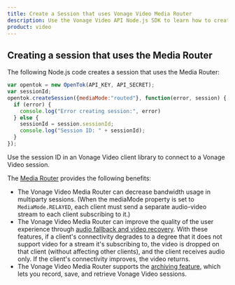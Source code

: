 ```yaml
---
title: Create a Session that uses Vonage Video Media Router
description: Use the Vonage Video API Node.js SDK to learn how to create a session. Sessions allow participants to use audio, video, and messaging functionality in your application.
product: video
---
```


## Creating a session that uses the Media Router

The following Node.js code creates a session that uses the Media Router:

```js
var opentok = new OpenTok(API_KEY, API_SECRET);
var sessionId;
opentok.createSession({mediaMode:"routed"}, function(error, session) {
  if (error) {
    console.log("Error creating session:", error)
  } else {
    sessionId = session.sessionId;
    console.log("Session ID: " + sessionId);
  }
});
```

Use the session ID in an Vonage Video client library to connect to a Vonage Video session.

<!-- OPT-TODO: You will also need to generate a token for each user connecting to the Vonage Video session. See [Connection Token Creation](/developer/guides/create-token/node/) for information on the `generateToken()` method. -->

The [Media Router](https://www.vonage.com/communications-apis/video/features) provides the following benefits:

* The Vonage Video Media Router can decrease bandwidth usage in multiparty sessions. (When the mediaMode property is set to `MediaMode.RELAYED`, each client must send a separate audio-video stream to each client subscribing to it.)
* The Vonage Video Media Router can improve the quality of the user experience through [audio fallback and video recovery](https://www.vonage.com/communications-apis/video/features). With these features, if a client's connectivity degrades to a degree that it does not support video for a stream it's subscribing to, the video is dropped on that client (without affecting other clients), and the client receives audio only. If the client's connectivity improves, the video returns.
* The Vonage Video Media Router supports the [archiving feature](/video/guides/archiving), which lets you record, save, and retrieve Vonage Video sessions.
